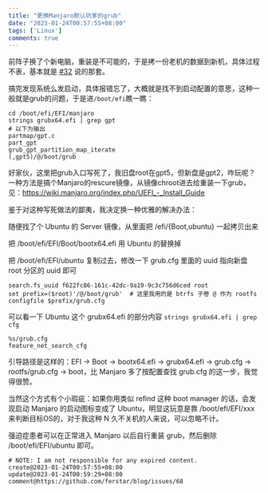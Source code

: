 ```yaml
---
title: "更换Manjaro默认坑爹的grub"
date: "2023-01-24T00:57:55+08:00"
tags: ['Linux']
comments: true
---
```


前阵子换了个新电脑，重装是不可能的，于是拷一份老机的数据到新机，具体过程不表，基本就是 [#32](https://blog.ferstar.org/post/issue-32/) 说的那套。

搞完发现系统么发启动，具体报错忘了，大概就是找不到启动配置的意思，这种一般就是grub的问题，于是进`/boot/efi`瞧一瞧：

```shell
cd /boot/efi/EFI/manjaro
strings grubx64.efi | grep gpt
# 以下为输出
partmap/gpt.c
part_gpt
grub_gpt_partition_map_iterate
(,gpt5)/@/boot/grub
```

好家伙，这里把grub入口写死了，我旧盘root在gpt5，但新盘是gpt2，咋玩呢？一种方法是搞个Manjaro的rescure镜像，从镜像chroot进去给重装一下grub，见：https://wiki.manjaro.org/index.php/UEFI_-_Install_Guide

鉴于对这种写死做法的鄙夷，我决定换一种优雅的解决办法：

随便找了个 Ubuntu 的 Server 镜像，从里面把 /efi/{Boot,ubuntu} 一起拷贝出来

把 /boot/efi/EFI/Boot/bootx64.efi 用 Ubuntu 的替换掉

把 /boot/efi/EFI/ubuntu 复制过去，修改一下 grub.cfg 里面的 uuid 指向新盘 root 分区的 uuid 即可

```shell
search.fs_uuid f622fc86-161c-42dc-9a19-9c3c756d6ced root
set prefix=($root)'/@/boot/grub'  # 这里我用的是 btrfs 子卷 @ 作为 rootfs
configfile $prefix/grub.cfg
```

可以看一下 Ubuntu 这个 grubx64.efi 的部分内容 `strings grubx64.efi | grep cfg`

```shell
%s/grub.cfg
feature_net_search_cfg
```

引导路径是这样的：EFI -> Boot -> bootx64.efi -> grubx64.efi -> grub.cfg -> rootfs/grub.cfg -> boot，比 Manjaro 多了按配置查找 grub.cfg 的这一步，我觉得很赞。

当然这个方式有个小瑕疵：如果你用类似 refind 这种 boot manager 的话，会发现启动 Manjaro 的启动图标变成了 Ubuntu，明显这玩意是靠 /boot/efi/EFI/xxx 来判断目标OS的，对于我这种 N 久不关机的人来说，可以忽略不计。

强迫症患者可以在正常进入 Manjaro 以后自行重装 grub，然后删除 /boot/efi/EFI/ubuntu 即可。



```
# NOTE: I am not responsible for any expired content.
create@2023-01-24T00:57:55+08:00
update@2023-01-24T00:59:29+08:00
comment@https://github.com/ferstar/blog/issues/68
```
